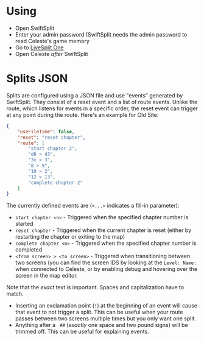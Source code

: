 # Using

- Open SwiftSplit
- Enter your admin password (SwiftSplit needs the admin password to read Celeste's game memory
- Go to [LiveSplit One](https://one.livesplit.org/)
- Open Celeste *after* SwiftSplit


# Splits JSON

Splits are configured using a JSON file and use "events" generated by SwiftSplit. They consist of a reset event and a 
list of route events. Unlike the route, which listens for events in a specific order, the reset event can trigger at 
any point during the route. Here's an example for Old Site:

```json
{
    "useFileTime": false,
    "reset": "reset chapter",
    "route": [
        "start chapter 2",
        "d8 > d3",
        "3x > 3",
        "8 > 9",
        "10 > 2",
        "12 > 13",
        "complete chapter 2"
    ]
}
```

The currently defined events are (`<...>` indicates a fill-in parameter):
- `start chapter <n>` - Triggered when the specified chapter number is started
- `reset chapter` - Triggered when the current chapter is reset (either by restarting the chapter or exiting to the map)
- `complete chapter <n>` - Triggered when the specified chapter number is completed
- `<from screen> > <to screen>` - Triggered when transitioning between two screens (you can find the screen IDS by
  looking at the `Level: Name:` when connected to Celeste, or by enabling debug and hovering over the screen in the map 
  editor.

Note that the *exact* text is important. Spaces and capitalization have to match. 

- Inserting an exclamation point (`!`) at the beginning of an event will cause that event to not trigger a split. This 
  can be useful when your route passes between two screens multiple times but you only want one split. 
- Anything after a ` ##` (*exactly* one space and two pound signs) will be trimmed off. This can be useful for 
  explaining events.
 

